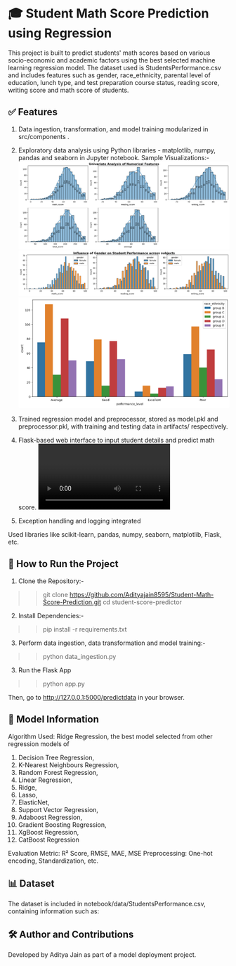 # 🎓 Student Math Score Prediction using Regression

This project is built to predict students' math scores based on various socio-economic and academic factors using the best selected  machine learning regression model. The dataset used is StudentsPerformance.csv and includes features such as gender, race_ethnicity, parental level of education, lunch type, and test preparation course status, reading score, writing score and math score of students.

## ✅ Features

1. Data ingestion, transformation, and model training modularized in src/components .

2. Exploratory data analysis using Python libraries - matplotlib, numpy, pandas and seaborn in Jupyter notebook.
    Sample Visualizations:-
    ![Sample Visulization](visuals/image.png)
    ![Sample Visulization](visuals/image1.png)
    ![Sample Visulization](visuals/image2.png)

3. Trained regression model and preprocessor, stored as model.pkl and preprocessor.pkl, with training and testing data in artifacts/ respectively.

4. Flask-based web interface to input student details and predict math score.
<video controls src="visuals/Flask_app_interface_recording.mp4" title="Flask app"></video>

5. Exception handling and logging integrated

Used libraries like scikit-learn, pandas, numpy, seaborn, matplotlib, Flask, etc.

## 🚀 How to Run the Project

1. Clone the Repository:- 

>> git clone https://github.com/Adityajain8595/Student-Math-Score-Prediction.git
>> cd student-score-predictor

2. Install Dependencies:-

>> pip install -r requirements.txt

3. Perform data ingestion, data transformation and model training:-

>> python data_ingestion.py

3. Run the Flask App

>> python app.py

Then, go to http://127.0.0.1:5000/predictdata in your browser.

## 🧪 Model Information

Algorithm Used: Ridge Regression, the best model selected from other regression models of 

1. Decision Tree Regression,
2. K-Nearest Neighbours Regression,
3. Random Forest Regression,
4. Linear Regression,
5. Ridge,
6. Lasso,
7. ElasticNet,
7. Support Vector Regression, 
8. Adaboost Regression,
9. Gradient Boosting Regression,
10. XgBoost Regression,
11. CatBoost Regression


Evaluation Metric: R² Score, RMSE, MAE, MSE
Preprocessing: One-hot encoding, Standardization, etc.

## 📊 Dataset

The dataset is included in notebook/data/StudentsPerformance.csv, containing information such as:

## 🛠️ Author and Contributions

Developed by Aditya Jain as part of a model deployment project.